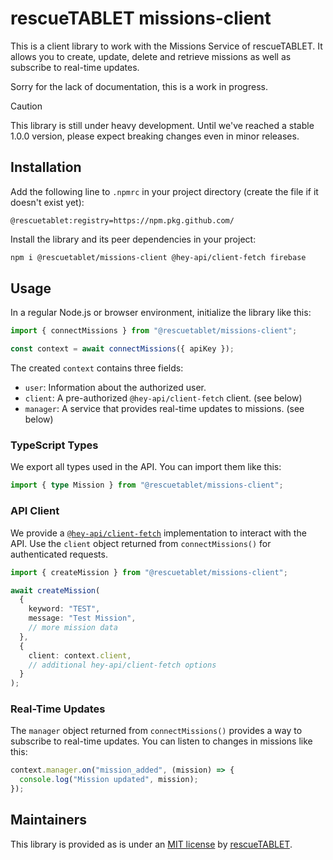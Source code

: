 # rescueTABLET missions-client

This is a client library to work with the Missions Service of rescueTABLET. It allows you to create, update, delete and retrieve missions as well as subscribe to real-time updates.

Sorry for the lack of documentation, this is a work in progress.

> [!CAUTION]
> This library is still under heavy development. Until we've reached a stable 1.0.0 version, please expect breaking changes even in minor releases.

## Installation

Add the following line to `.npmrc` in your project directory (create the file if it doesn't exist yet):

```
@rescuetablet:registry=https://npm.pkg.github.com/
```

Install the library and its peer dependencies in your project:

```bash
npm i @rescuetablet/missions-client @hey-api/client-fetch firebase
```

## Usage

In a regular Node.js or browser environment, initialize the library like this:

```typescript
import { connectMissions } from "@rescuetablet/missions-client";

const context = await connectMissions({ apiKey });
```

The created `context` contains three fields:

- `user`: Information about the authorized user.
- `client`: A pre-authorized `@hey-api/client-fetch` client. (see below)
- `manager`: A service that provides real-time updates to missions. (see below)

### TypeScript Types

We export all types used in the API. You can import them like this:

```typescript
import { type Mission } from "@rescuetablet/missions-client";
```

### API Client

We provide a [`@hey-api/client-fetch`](https://heyapi.dev/) implementation to interact with the API. Use the `client` object returned from `connectMissions()` for authenticated requests.

```typescript
import { createMission } from "@rescuetablet/missions-client";

await createMission(
  {
    keyword: "TEST",
    message: "Test Mission",
    // more mission data
  },
  {
    client: context.client,
    // additional hey-api/client-fetch options
  }
);
```

### Real-Time Updates

The `manager` object returned from `connectMissions()` provides a way to subscribe to real-time updates. You can listen to changes in missions like this:

```typescript
context.manager.on("mission_added", (mission) => {
  console.log("Mission updated", mission);
});
```

## Maintainers

This library is provided as is under an [MIT license](LICENSE) by [rescueTABLET](https://rescuetablet.de/).
